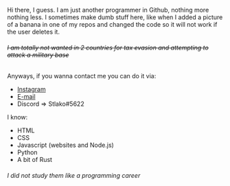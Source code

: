 Hi there, I guess. I am just another programmer in Github, nothing more nothing less. I sometimes make dumb stuff here, like when I added a picture of a banana in one of my repos and changed the code so it will not work if the user deletes it.
###### ~~I am totally not wanted in 2 countries for tax evasion and attempting to attack a military base~~





Anyways, if you wanna contact me you can do it via:

- [Instagram](https://instagram.com/zbronikov)
- [E-mail](mailto:gabrojaslopez@gmail.com)
- Discord => Stlako#5622




I know:
- HTML
- CSS
- Javascript (websites and Node.js)
- Python
- A bit of Rust
###### I did not study them like a programming career

